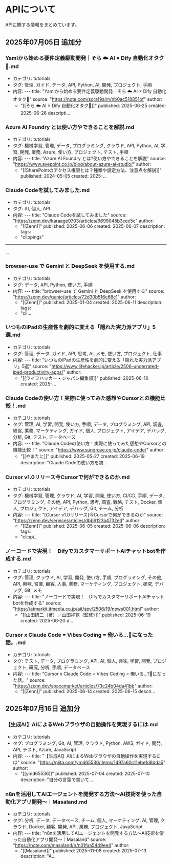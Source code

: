 # APIについて

APIに関する情報をまとめています。


## 2025年07月05日 追加分

### Yamlから始める要件定義駆動開発｜そら ☁️ AI × Dify 自動化オタク📱.md
- カテゴリ: tutorials
- タグ: 管理, ガイド, データ, API, Python, AI, 開発, プロジェクト, 手順
- 内容: ---
title: "Yamlから始める要件定義駆動開発｜そら ☁️ AI × Dify 自動化オタク📱"
source: "https://note.com/sora19ai/n/nb0ac518851bf"
author:
  - "[[そら ☁️ AI × Dify 自動化オタク📱]]"
published: 2025-06-25
created: 2025-06-26
descripti...

### Azure AI Foundry とは使い方やできることを解説.md
- カテゴリ: tutorials
- タグ: 機械学習, 管理, データ, プログラミング, クラウド, API, Python, AI, 学習, 開発, 業務, Azure, 使い方, プロジェクト, テスト, 手順
- 内容: ---
title: "Azure AI Foundry とは?使い方やできることを解説"
source: "https://www.avepoint.co.jp/blog/about-azure-ai-studio/"
author:
  - "[[SharePointのアクセス権限とは？種類や設定方法、注意点を解説]]"
published: 2024-05-05
created: 2025-...

### Claude Codeを試してみました.md
- カテゴリ: tutorials
- タグ: AI, 個人, API
- 内容: ---
title: "Claude Codeを試してみました"
source: "https://zenn.dev/karaage0703/articles/6699045b3cec5c"
author:
  - "[[Zenn]]"
published: 2025-06-06
created: 2025-06-07
description:
tags:
  - "clippings"
---
...

### browser-use で Gemini と DeepSeek を使用する.md
- カテゴリ: tutorials
- タグ: データ, API, Python, 使い方, 手順
- 内容: ---
title: "browser-use で Gemini と DeepSeek を使用する"
source: "https://zenn.dev/gunjo/articles/72d30b516e68c1"
author:
  - "[[Zenn]]"
published: 2025-01-04
created: 2025-06-11
description:
tags:
  - "cli...

### いつものiPadの生産性を劇的に変える「隠れた実力派アプリ」5選.md
- カテゴリ: tutorials
- タグ: 管理, データ, ガイド, API, 思考, AI, メモ, 使い方, プロジェクト, 仕事
- 内容: ---
title: "いつものiPadの生産性を劇的に変える「隠れた実力派アプリ」5選"
source: "https://www.lifehacker.jp/article/2506-underrated-ipad-productivity-apps/"
author:
  - "[[ライフハッカー・ジャパン編集部]]"
published: 2025-06-10
created: 2025-...

### Claude Codeの使い方！実際に使ってみた感想やCursorとの機能比較！.md
- カテゴリ: tutorials
- タグ: 管理, AI, 学習, 開発, 使い方, 手順, データ, プログラミング, API, 調査, 経営, 業務, マーケティング, ガイド, 個人, プロジェクト, アイデア, デバッグ, 分析, Git, テスト, データベース
- 内容: ---
title: "Claude Codeの使い方！実際に使ってみた感想やCursorとの機能比較！"
source: "https://www.sungrove.co.jp/claude-code/"
author:
  - "[[やまたに]]"
published: 2025-05-27
created: 2025-06-19
description: "Claude Codeの使い方を初...

### Cursor v1.0リリース今Cursorで何ができるのか.md
- カテゴリ: tutorials
- タグ: 機械学習, 管理, クラウド, AI, 学習, 開発, 使い方, CI/CD, 手順, データ, プログラミング, その他, API, Python, 思考, 調査, 戦略, テスト, Docker, 個人, プロジェクト, アイデア, デバッグ, Git, チーム, 分析
- 内容: ---
title: "[Cursor v1.0リリース]今Cursorで何ができるのか"
source: "https://zenn.dev/service/articles/dbb6123a4732ed"
author:
  - "[[Zenn]]"
published: 2025-06-05
created: 2025-06-06
description:
tags:
  - "clippi...

### ノーコードで実現！　DifyでカスタマーサポートAIチャットbotを作成する.md
- カテゴリ: tutorials
- タグ: 管理, クラウド, AI, 学習, 開発, 使い方, 手順, プログラミング, その他, API, 興味, 営業, 顧客, 人事, 業務, マーケティング, プロジェクト, 研究, デバッグ, Git, メモ
- 内容: ---
title: "ノーコードで実現！　DifyでカスタマーサポートAIチャットbotを作成する"
source: "https://atmarkit.itmedia.co.jp/ait/spv/2506/19/news001.html"
author:
  - "[[山田研二（著）／山田祥寛（監修）]]"
published: 2025-06-19
created: 2025-06-20
d...

### Cursor x Claude Code = Vibes Coding = 俺いる...🤔になった話。.md
- カテゴリ: tutorials
- タグ: テスト, データ, プログラミング, API, AI, 個人, 興味, 学習, 開発, プロジェクト, 研究, 分析, 手順, データベース
- 内容: ---
title: "Cursor x Claude Code = Vibes Coding = 俺いる...?🤔になった話。"
source: "https://zenn.dev/spacemarket/articles/73c24b04da41bb"
author:
  - "[[Zenn]]"
published: 2025-06-14
created: 2025-06-15
descri...



## 2025年07月16日 追加分

### 【生成AI】AIによるWebブラウザの自動操作を実現するには.md
- カテゴリ: tutorials
- タグ: プログラミング, Git, AI, 管理, クラウド, Python, AWS, ガイド, 開発, API, テスト, Azure, JavaScript
- 内容: ---
title: "【生成AI】AIによるWebブラウザの自動操作を実現するには"
source: "https://qiita.com/ymd65536/items/1497a60c11ebe1d8dda5"
author:
  - "[[ymd65536]]"
published: 2025-07-04
created: 2025-07-10
description: "自分の言葉で書いて...

### n8nを活用してAIエージェントを開発する方法〜AI技術を使った自動化アプリ開発〜｜Masaland.md
- カテゴリ: tutorials
- タグ: 分析, データ, データベース, チーム, 個人, マーケティング, AI, 管理, クラウド, Docker, 顧客, 開発, API, 業務, プロジェクト, JavaScript
- 内容: ---
title: "n8nを活用してAIエージェントを開発する方法〜AI技術を使った自動化アプリ開発〜｜Masaland"
source: "https://note.com/masaland/n/n01faa5449ee4"
author:
  - "[[Masaland]]"
published: 2025-01-08
created: 2025-07-13
description: "A...


